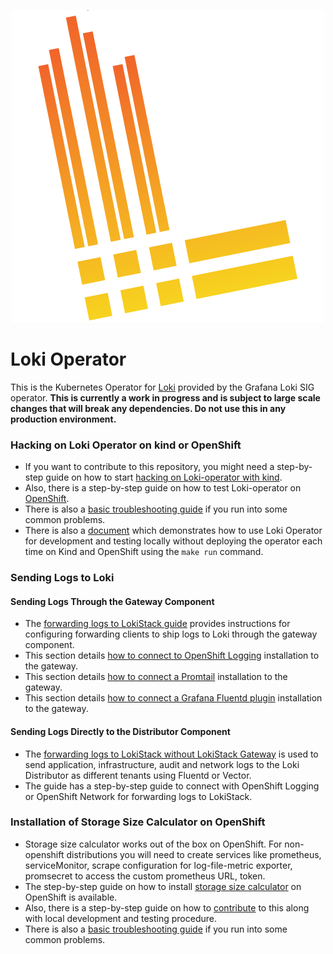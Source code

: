 <p align="center"><img src="../docs/sources/logo.png" alt="Loki Logo"></p>

# Loki Operator

This is the Kubernetes Operator for [Loki](https://grafana.com/docs/loki/latest/)
provided by the Grafana Loki SIG operator. **This is currently a work in
progress and is subject to large scale changes that will break any dependencies.
Do not use this in any production environment.**

### Hacking on Loki Operator on kind or OpenShift

* If you want to contribute to this repository, you might need a step-by-step guide on how to start [hacking on Loki-operator with kind](https://github.com/grafana/loki/blob/main/operator/docs/operator/hack_loki_operator.md#hacking-using-kind).
* Also, there is a step-by-step guide on how to test Loki-operator on [OpenShift](https://github.com/grafana/loki/blob/main/operator/docs/operator/hack_loki_operator.md#hacking-on-openshift).
* There is also a [basic troubleshooting guide](https://github.com/grafana/loki/blob/main/operator/docs/operator/hack_loki_operator.md#basic-troubleshooting) if you run into some common problems.
* There is also a [document](https://github.com/grafana/loki/blob/main/operator/docs/operator/hack_operator_make_run.md) which demonstrates how to use Loki Operator for development and testing locally without deploying the operator each time on Kind and OpenShift using the `make run` command.

### Sending Logs to Loki

#### Sending Logs Through the Gateway Component

* The [forwarding logs to LokiStack guide](https://github.com/grafana/loki/blob/main/operator/docs/user-guides/forwarding_logs_to_gateway.md) provides instructions for configuring forwarding clients to ship logs to Loki through the gateway component.
* This section details [how to connect to OpenShift Logging](https://github.com/grafana/loki/blob/main/operator/docs/user-guides/forwarding_logs_to_gateway.md#openshift-logging) installation to the gateway.
* This section details [how to connect a Promtail](https://github.com/grafana/loki/blob/main/operator/docs/user-guides/forwarding_logs_to_gateway.md#promtail) installation to the gateway.
* This section details [how to connect a Grafana Fluentd plugin](https://github.com/grafana/loki/blob/main/operator/docs/user-guides/forwarding_logs_to_gateway.md#fluentd) installation to the gateway.

#### Sending Logs Directly to the Distributor Component

* The [forwarding logs to LokiStack without LokiStack Gateway](https://github.com/grafana/loki/blob/main/operator/docs/user-guides/forwarding_logs_without_gateway.md) is used to send application, infrastructure, audit and network logs to the Loki Distributor as different tenants using Fluentd or Vector.
* The guide has a step-by-step guide to connect with OpenShift Logging or OpenShift Network for forwarding logs to LokiStack.

### Installation of Storage Size Calculator on OpenShift

* Storage size calculator works out of the box on OpenShift. For non-openshift distributions you will need to create services like prometheus, serviceMonitor, scrape configuration for log-file-metric exporter, promsecret to access the custom prometheus URL, token.
* The step-by-step guide on how to install [storage size calculator](https://github.com/grafana/loki/blob/main/operator/docs/operator/storage_size_calculator.md) on OpenShift is available.
* Also, there is a step-by-step guide on how to [contribute](https://github.com/grafana/loki/blob/main/operator/docs/operator/storage_size_calculator.md#contribution) to this along with local development and testing procedure.
* There is also a [basic troubleshooting guide](https://github.com/grafana/loki/blob/main/operator/docs/operator/storage_size_calculator.md#troubleshooting) if you run into some common problems.
